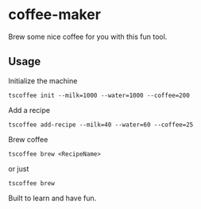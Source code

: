 # coffee-maker
Brew some nice coffee for you with this fun tool.

## Usage
Initialize the machine
```
tscoffee init --milk=1000 --water=1000 --coffee=200
```
Add a recipe
```
tscoffee add-recipe --milk=40 --water=60 --coffee=25
```
Brew coffee
```
tscoffee brew <RecipeName>
```
or just 
```
tscoffee brew
```

Built to learn and have fun.